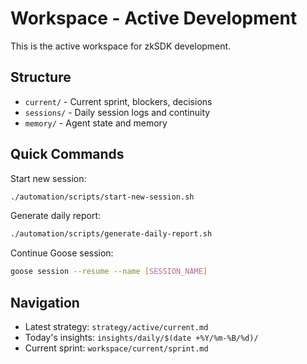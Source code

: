 # Workspace - Active Development

This is the active workspace for zkSDK development.

## Structure

- `current/` - Current sprint, blockers, decisions
- `sessions/` - Daily session logs and continuity
- `memory/` - Agent state and memory

## Quick Commands

Start new session:
```bash
./automation/scripts/start-new-session.sh
```

Generate daily report:
```bash
./automation/scripts/generate-daily-report.sh
```

Continue Goose session:
```bash
goose session --resume --name [SESSION_NAME]
```

## Navigation

- Latest strategy: `strategy/active/current.md`
- Today's insights: `insights/daily/$(date +%Y/%m-%B/%d)/`
- Current sprint: `workspace/current/sprint.md`
